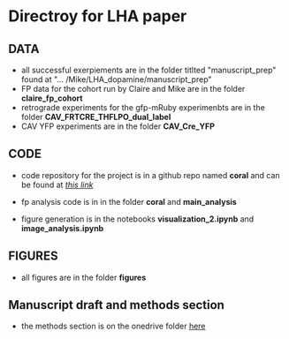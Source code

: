 # Directroy for LHA paper

## DATA
- all successful exerpiements are in the folder titlted "manuscript_prep" found at 
    "... /Mike/LHA_dopamine/manuscript_prep"
- FP data for the cohort run by Claire and Mike are in the folder **claire_fp_cohort**
- retrograde experiments for the gfp-mRuby experimenbts are in the folder **CAV_FRTCRE_THFLPO_dual_label**
- CAV YFP experiments are in the folder **CAV_Cre_YFP**

## CODE
- code repository for the project is in a github repo named **coral** and can be found at [*this link*](https://github.com/Mschaid/coral)

- fp analysis code is in in the folder **coral** and **main_analysis**
- figure generation is in the notebooks **visualization_2.ipynb** and **image_analysis.ipynb**

## FIGURES
- all figures are in the folder **figures**

## Manuscript draft and methods section 
- the methods section is on the onedrive folder [here](https://nuwildcat-my.sharepoint.com/:f:/r/personal/tnl2633_ads_northwestern_edu/Documents/Documents/_LERNER%20LAB/Manscripts/Schaid%20et%20al?csf=1&web=1&e=7hHgXs)

